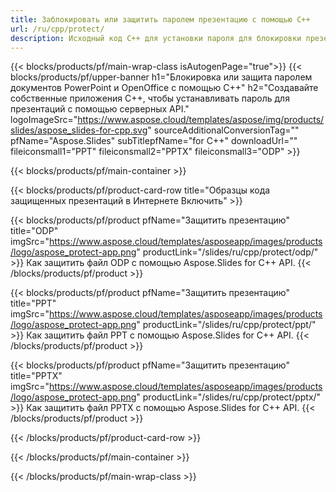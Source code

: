 ```yaml
---
title: Заблокировать или защитить паролем презентацию с помощью C++
url: /ru/cpp/protect/
description: Исходный код C++ для установки пароля для блокировки презентации
---
```


{{< blocks/products/pf/main-wrap-class isAutogenPage="true">}}
{{< blocks/products/pf/upper-banner h1="Блокировка или защита паролем документов PowerPoint и OpenOffice с помощью C++" h2="Создавайте собственные приложения C++, чтобы устанавливать пароль для презентаций с помощью серверных API." logoImageSrc="https://www.aspose.cloud/templates/aspose/img/products/slides/aspose_slides-for-cpp.svg" sourceAdditionalConversionTag="" pfName="Aspose.Slides" subTitlepfName="for C++" downloadUrl="" fileiconsmall1="PPT" fileiconsmall2="PPTX" fileiconsmall3="ODP" >}}

{{< blocks/products/pf/main-container >}}

{{< blocks/products/pf/product-card-row title="Образцы кода защищенных презентаций в Интернете Включить" >}}

{{< blocks/products/pf/product pfName="Защитить презентацию" title="ODP" imgSrc="https://www.aspose.cloud/templates/asposeapp/images/products/logo/aspose_protect-app.png" productLink="/slides/ru/cpp/protect/odp/" >}}
Как защитить файл ODP с помощью Aspose.Slides for C++ API.
{{< /blocks/products/pf/product >}}

{{< blocks/products/pf/product pfName="Защитить презентацию" title="PPT" imgSrc="https://www.aspose.cloud/templates/asposeapp/images/products/logo/aspose_protect-app.png" productLink="/slides/ru/cpp/protect/ppt/" >}}
Как защитить файл PPT с помощью Aspose.Slides for C++ API.
{{< /blocks/products/pf/product >}}

{{< blocks/products/pf/product pfName="Защитить презентацию" title="PPTX" imgSrc="https://www.aspose.cloud/templates/asposeapp/images/products/logo/aspose_protect-app.png" productLink="/slides/ru/cpp/protect/pptx/" >}}
Как защитить файл PPTX с помощью Aspose.Slides for C++ API.
{{< /blocks/products/pf/product >}}



{{< /blocks/products/pf/product-card-row >}}

{{< /blocks/products/pf/main-container >}}
    
{{< /blocks/products/pf/main-wrap-class >}}
